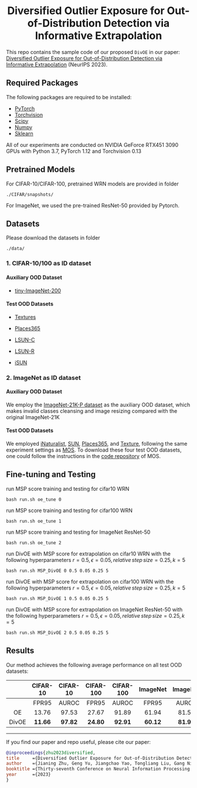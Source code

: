 <h1 align="center">Diversified Outlier Exposure for Out-of-Distribution Detection via Informative Extrapolation</h1>

This repo contains the sample code of our proposed ```DivOE``` in our paper: [Diversified Outlier Exposure for Out-of-Distribution Detection via Informative Extrapolation](https://https://github.com/ZFancy/DivOE) (NeurIPS 2023).

## Required Packages

The following packages are required to be installed:

- [PyTorch](https://pytorch.org/)
- [Torchvision](https://pytorch.org/)
- [Scipy](https://github.com/scipy/scipy)
- [Numpy](http://www.numpy.org/)
- [Sklearn](https://scikit-learn.org/stable/)

All of our experiments are conducted on NVIDIA GeForce RTX451
3090 GPUs with Python 3.7, PyTorch 1.12 and Torchvision 0.13

## Pretrained Models

For CIFAR-10/CIFAR-100, pretrained WRN models are provided in folder

```
./CIFAR/snapshots/
```

For ImageNet, we used the pre-trained ResNet-50 provided by Pytorch.

## Datasets

Please download the datasets in folder

```
./data/
```

### 1. CIFAR-10/100 as ID dataset

#### Auxiliary OOD Dataset

- [tiny-ImageNet-200](https://github.com/chihhuiho/CLAE/blob/main/datasets/download_tinyImagenet.sh)

#### Test OOD Datasets 

- [Textures](https://www.robots.ox.ac.uk/~vgg/data/dtd/)

- [Places365](http://places2.csail.mit.edu/download.html)

- [LSUN-C](https://www.dropbox.com/s/fhtsw1m3qxlwj6h/LSUN.tar.gz)
 
- [LSUN-R](https://www.dropbox.com/s/moqh2wh8696c3yl/LSUN_resize.tar.gz)

- [iSUN](https://www.dropbox.com/s/ssz7qxfqae0cca5/iSUN.tar.gz)

### 2. ImageNet as ID dataset
#### Auxiliary OOD Dataset
We employ the
[ImageNet-21K-P dataset](https://arxiv.org/abs/2104.10972) as the auxiliary OOD dataset, which makes invalid classes cleansing and image
resizing compared with the original ImageNet-21K

#### Test OOD Datasets
We employed [iNaturalist](https://arxiv.org/abs/1707.06642), [SUN](https://arxiv.org/abs/1504.06755), [Places365](https://arxiv.org/abs/1610.02055), and [Texture](https://arxiv.org/abs/1311.3618), following the same experiment settings as [MOS](https://arxiv.org/abs/2105.01879).
To download these four test OOD datasets, one could follow the instructions in the [code repository](https://github.com/deeplearning-wisc/large_scale_ood#out-of-distribution-dataset) of MOS.

## Fine-tuning and Testing

run MSP score training and testing for cifar10 WRN
```train
bash run.sh oe_tune 0 
```

run MSP score training and testing for cifar100 WRN
```train
bash run.sh oe_tune 1
```

run MSP score training and testing for ImageNet ResNet-50
```train
bash run.sh oe_tune 2
```

run DivOE with MSP score for extrapolation on cifar10 WRN with the following hyperparameters
$r=0.5,\epsilon=0.05, relative\,step\,size=0.25,k=5$
```train
bash run.sh MSP_DivOE 0 0.5 0.05 0.25 5  
```

run DivOE with MSP score for extrapolation on cifar100 WRN with the following hyperparameters
$r=0.5,\epsilon=0.05, relative\,step\,size=0.25,k=5$
```train
bash run.sh MSP_DivOE 1 0.5 0.05 0.25 5 
```

run DivOE with MSP score for extrapolation on ImageNet ResNet-50 with the following hyperparameters
$r=0.5,\epsilon=0.05, relative\,step\,size=0.25,k=5$
```train
bash run.sh MSP_DivOE 2 0.5 0.05 0.25 5 
```


## Results

Our method achieves the following average performance on all test OOD datasets:

|     | CIFAR-10 | CIFAR-10 | CIFAR-100 | CIFAR-100 | ImageNet | ImageNet |
|:---:|:--------:|:--------:|:---------:|:---------:|:---------:|:---------:|
|     |   FPR95  |   AUROC  |   FPR95   |   AUROC   | FPR95   |   AUROC   |
|  OE |   13.76  |   97.53  |   27.67   |   91.89   |  61.94  |  81.58  |
| DivOE |   **11.66**   |   **97.82**  |   **24.80**   |   **92.91**   |    **60.12**   |   **81.96**   | 

---
If you find our paper and repo useful, please cite our paper:
```bibtex
@inproceedings{zhu2023diversified,
title     ={Diversified Outlier Exposure for Out-of-Distribution Detection via Informative Extrapolation},
author    ={Jianing Zhu, Geng Yu, Jiangchao Yao, Tongliang Liu, Gang Niu, Masashi Sugiyama, Bo Han},
booktitle ={Thirty-seventh Conference on Neural Information Processing Systems},
year      ={2023}
}
```
